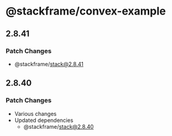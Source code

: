 # @stackframe/convex-example

## 2.8.41

### Patch Changes

- @stackframe/stack@2.8.41

## 2.8.40

### Patch Changes

- Various changes
- Updated dependencies
  - @stackframe/stack@2.8.40
